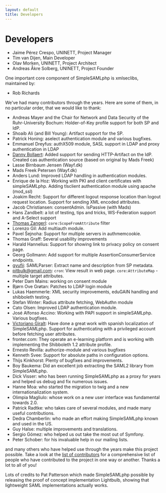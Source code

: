```yaml
---
layout: default
title: Developers
---
```

# Developers

* Jaime P&eacute;rez Crespo, UNINETT, Project Manager
* Tim van Dijen, Main Developer
* Olav Morken, UNINETT, Project Architect
* Andreas Åkre Solberg, UNINETT, Project Founder

One important core component of SimpleSAMLphp is xmlseclibs, maintained by:

* Rob Richards

We've had many contributors through the years. Here are some of them, in no particular order, that we would like to
thank:

* Andreas Mayer and the Chair for Network and Data Security of the Ruhr-University Bochum: Holder-of-Key profile support for both SP and IdP.
* Shoaib Ali (and Bill Young): Artifact support for the SP.
* Patrick Honing: aselect authentication module and various bugfixes. 
* Emmanuel Dreyfus: authX509 module, SASL support in LDAP and proxy authentication in LDAP
* [Danny Bollaert](mailto:danny.bollaert@gmail.com): Added support for sending HTTP-Artifact on the IdP. Created cas authentication source (based on original by Mads Freek)
* Lasse Birnbaum Jensen (Wayf.dk)
* Mads Freek Petersen (Wayf.dk)
* Anders Lund: Improved LDAP handling in authentication modules.
* Enrique de la Hoz: Working with PKI and client certificates with simpleSAMLphp. Adding tlsclient authentication module using apache (mod_ssl)
* Joakim Recht: Support for different logout response location than logout request location. Support for sending XML encoded attributes.
* Jacob Christiansen: consentAdmin. IsPassive (with Mads)
* Hans Zandbelt: a lot of testing, tips and tricks, WS-Federation support and A-Select support
* [Thomas Zangerl](mailto:thomas.zangerl@freenet.de): `core:ScopeFromAttribute` filter
* Lorenzo Gil: Add multiauth module.
* Pavel Šejnoha: Support for multiple servers in authmemcookie.
* Thomas Graff: Several usability improvements
* Harald Hannelius: Support for showing link to privacy policy on consent page.
* Georg Gollmann: Add support for multiple AssertionConsumerService endpoints.
* [gyufii](http://code.google.com/u/gyufii/): SAMLParser: Extract name and description from SP metadata.
* <pitbulk@gmail.com>: `cron`: View result in web page. `core:AttributeMap` - multiple target attributes.
* Peter Dam Mains: working on consent module
* Bjørn Ove Grøtan: Patches to LDAP login module
* Lukas Haemmerle: XML security improvements, eduGAIN handling and shibboleth testing.
* Stefan Winter: Radius attribute fetching, WebAuthn module
* Cato Olsen: Improved LDAP authentication module.
* José Alfonso Accino: Working with PAPI support in simpleSAMLphp. Various bugfixes.
* [Victoriano Giralt](mailto:victoriano@uma.es): Have done a great work with spanish localization of SimpleSAMLphp. Support for authenticating with a privileged account before fetching user attributes.
* fronter.com: They operate an e-learning platform and is working with implementing the Shibboleth 1.2 attribute profile.
* Ernesto Revilla: authorize-module and various bugfixes
* Kenneth Svee: Support for absolute paths in configuration options.
* Thijs Kinkhorst: Plenty of bugfixes and improvements.
* Boy Baukema: Did an excellent job extracting the SAML2 library from SimpleSAMLphp.
* Dick Visser: who has been running SimpleSAMLphp as a proxy for years and helped us debug and fix numerous issues.
* Hanne Moa: who started the migration to twig and a new internationalization system.
* Olimpia Magliulo: whose work on a new user interface was fundamental towards 2.0.
* Patrick Radtke: who takes care of several modules, and made many useful contributions.
* Dedra Chamberlin: who made an effort making SimpleSAMLphp known and used in the US.
* Guy Halse: multiple improvements and translations.
* Sergio Gómez: who helped us out take the most out of Symfony.
* Peter Schober: for his invaluable help in our mailing lists.

and many others who have helped use through the years make this project possible. Take a look at the [list of
contributors](https://github.com/simplesamlphp/simplesamlphp/graphs/contributors) for a comprehensive list of people who
have contributed to the project in one way or another. Thanks a lot to all of you!

Lots of credits to Pat Patterson which made SimpleSAMLphp possible by releasing the
proof of concept implementation Lightbulb, showing that lightweight SAML implementations actually works.
